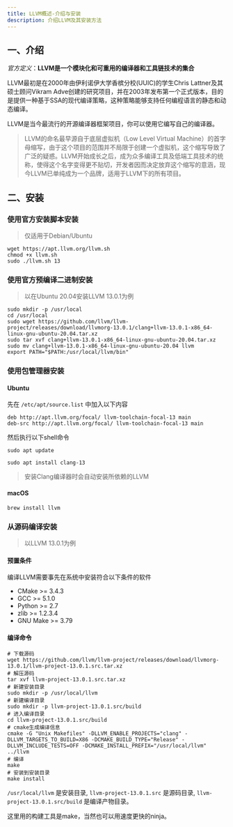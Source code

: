 ```yaml
---
title: LLVM概述-介绍与安装
description: 介绍LLVM及其安装方法
---
```


## 一、介绍

*官方定义*：**LLVM是一个模块化和可重用的编译器和工具链技术的集合**

LLVM最初是在2000年由伊利诺伊大学香槟分校(UUIC)的学生Chris Lattner及其硕士顾问Vikram Adve创建的研究项目，并在2003年发布第一个正式版本，目的是提供一种基于SSA的现代编译策略，这种策略能够支持任何编程语言的静态和动态编译。

LLVM是当今最流行的开源编译器框架项目，你可以使用它编写自己的编译器。

> LLVM的命名最早源自于底层虚拟机（Low Level Virtual Machine）的首字母缩写，由于这个项目的范围并不局限于创建一个虚拟机，这个缩写导致了广泛的疑惑。LLVM开始成长之后，成为众多编译工具及低端工具技术的统称，使得这个名字变得更不贴切，开发者因而决定放弃这个缩写的意涵，现今LLVM已单纯成为一个品牌，适用于LLVM下的所有项目。

## 二、安装

### 使用官方安装脚本安装

> 仅适用于Debian/Ubuntu

```shell
wget https://apt.llvm.org/llvm.sh
chmod +x llvm.sh
sudo ./llvm.sh 13
```

### 使用官方预编译二进制安装

> 以在Ubuntu 20.04安装LLVM 13.0.1为例

```shell
sudo mkdir -p /usr/local
cd /usr/local
sudo wget https://github.com/llvm/llvm-project/releases/download/llvmorg-13.0.1/clang+llvm-13.0.1-x86_64-linux-gnu-ubuntu-20.04.tar.xz
sudo tar xvf clang+llvm-13.0.1-x86_64-linux-gnu-ubuntu-20.04.tar.xz
sudo mv clang+llvm-13.0.1-x86_64-linux-gnu-ubuntu-20.04 llvm
export PATH="$PATH:/usr/local/llvm/bin"
```

### 使用包管理器安装

#### Ubuntu

先在 `/etc/apt/source.list` 中加入以下内容

```
deb http://apt.llvm.org/focal/ llvm-toolchain-focal-13 main
deb-src http://apt.llvm.org/focal/ llvm-toolchain-focal-13 main
```

然后执行以下shell命令

```shell
sudo apt update

sudo apt install clang-13
```

> 安装Clang编译器时会自动安装所依赖的LLVM

#### macOS

```shell
brew install llvm
```

### 从源码编译安装

> 以LLVM 13.0.1为例

#### 预置条件

编译LLVM需要事先在系统中安装符合以下条件的软件
- CMake >= 3.4.3
- GCC >= 5.1.0
- Python >= 2.7
- zlib >= 1.2.3.4
- GNU Make >= 3.79

#### 编译命令

```shell
# 下载源码
wget https://github.com/llvm/llvm-project/releases/download/llvmorg-13.0.1/llvm-project-13.0.1.src.tar.xz
# 解压源码
tar xvf llvm-project-13.0.1.src.tar.xz
# 新建安装目录
sudo mkdir -p /usr/local/llvm
# 新建编译目录
sudo mkdir -p llvm-project-13.0.1.src/build
# 进入编译目录
cd llvm-project-13.0.1.src/build
# cmake生成编译信息
cmake -G "Unix Makefiles" -DLLVM_ENABLE_PROJECTS="clang" -DLLVM_TARGETS_TO_BUILD=X86 -DCMAKE_BUILD_TYPE="Release" -DLLVM_INCLUDE_TESTS=OFF -DCMAKE_INSTALL_PREFIX="/usr/local/llvm" ../llvm
# 编译
make
# 安装到安装目录
make install
```

`/usr/local/llvm` 是安装目录, `llvm-project-13.0.1.src` 是源码目录, `llvm-project-13.0.1.src/build` 是编译产物目录。

这里用的构建工具是make，当然也可以用速度更快的ninja。
